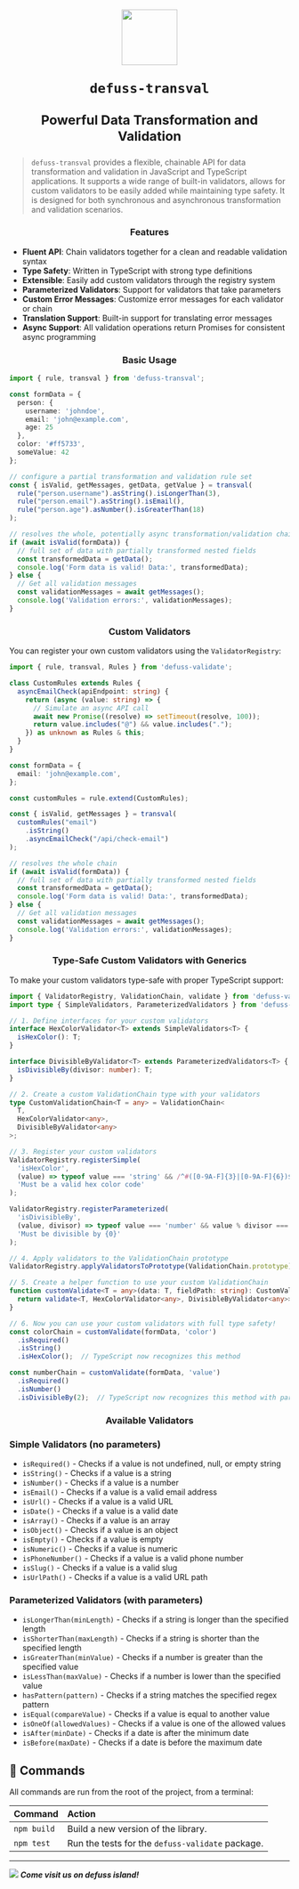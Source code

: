 <h1 align="center">

<img src="assets/defuss_mascott.png" width="100px" />

<p align="center">
  <code>defuss-transval</code>
</p>

<sup align="center">

Powerful Data Transformation and Validation

</sup>

</h1>


> `defuss-transval` provides a flexible, chainable API for data transformation and validation in JavaScript and TypeScript applications. It supports a wide range of built-in validators, allows for custom validators to be easily added while maintaining type safety. It is designed for both synchronous and asynchronous transformation and validation scenarios.

<h3 align="center">

Features

</h3>

- **Fluent API**: Chain validators together for a clean and readable validation syntax
- **Type Safety**: Written in TypeScript with strong type definitions
- **Extensible**: Easily add custom validators through the registry system
- **Parameterized Validators**: Support for validators that take parameters
- **Custom Error Messages**: Customize error messages for each validator or chain
- **Translation Support**: Built-in support for translating error messages
- **Async Support**: All validation operations return Promises for consistent async programming

<h3 align="center">

Basic Usage

</h3>

```typescript
import { rule, transval } from 'defuss-transval';

const formData = {
  person: {
    username: 'johndoe',
    email: 'john@example.com',
    age: 25
  },
  color: '#ff5733',
  someValue: 42
};

// configure a partial transformation and validation rule set
const { isValid, getMessages, getData, getValue } = transval(
  rule("person.username").asString().isLongerThan(3),
  rule("person.email").asString().isEmail(),
  rule("person.age").asNumber().isGreaterThan(18)
);

// resolves the whole, potentially async transformation/validation chain
if (await isValid(formData)) {
  // full set of data with partially transformed nested fields
  const transformedData = getData();
  console.log('Form data is valid! Data:', transformedData);
} else {
  // Get all validation messages
  const validationMessages = await getMessages();
  console.log('Validation errors:', validationMessages);
}
```

<h3 align="center">

Custom Validators

</h3>

You can register your own custom validators using the `ValidatorRegistry`:

```typescript
import { rule, transval, Rules } from 'defuss-validate';

class CustomRules extends Rules {
  asyncEmailCheck(apiEndpoint: string) {
    return (async (value: string) => {
      // Simulate an async API call
      await new Promise((resolve) => setTimeout(resolve, 100));
      return value.includes("@") && value.includes(".");
    }) as unknown as Rules & this;
  }
}

const formData = {
  email: 'john@example.com',
};

const customRules = rule.extend(CustomRules);

const { isValid, getMessages } = transval(
  customRules("email")
    .isString()
    .asyncEmailCheck("/api/check-email")
);

// resolves the whole chain
if (await isValid(formData)) {
  // full set of data with partially transformed nested fields
  const transformedData = getData();
  console.log('Form data is valid! Data:', transformedData);
} else {
  // Get all validation messages
  const validationMessages = await getMessages();
  console.log('Validation errors:', validationMessages);
}
```

<h3 align="center">

Type-Safe Custom Validators with Generics

</h3>

To make your custom validators type-safe with proper TypeScript support:

```typescript
import { ValidatorRegistry, ValidationChain, validate } from 'defuss-validate';
import type { SimpleValidators, ParameterizedValidators } from 'defuss-validate/extend-types';

// 1. Define interfaces for your custom validators
interface HexColorValidator<T> extends SimpleValidators<T> {
  isHexColor(): T;
}

interface DivisibleByValidator<T> extends ParameterizedValidators<T> {
  isDivisibleBy(divisor: number): T;
}

// 2. Create a custom ValidationChain type with your validators
type CustomValidationChain<T = any> = ValidationChain<
  T, 
  HexColorValidator<any>, 
  DivisibleByValidator<any>
>;

// 3. Register your custom validators
ValidatorRegistry.registerSimple(
  'isHexColor', 
  (value) => typeof value === 'string' && /^#([0-9A-F]{3}|[0-9A-F]{6})$/i.test(value),
  'Must be a valid hex color code'
);

ValidatorRegistry.registerParameterized(
  'isDivisibleBy',
  (value, divisor) => typeof value === 'number' && value % divisor === 0,
  'Must be divisible by {0}'
);

// 4. Apply validators to the ValidationChain prototype
ValidatorRegistry.applyValidatorsToPrototype(ValidationChain.prototype);

// 5. Create a helper function to use your custom ValidationChain
function customValidate<T = any>(data: T, fieldPath: string): CustomValidationChain<T> {
  return validate<T, HexColorValidator<any>, DivisibleByValidator<any>>(data, fieldPath);
}

// 6. Now you can use your custom validators with full type safety!
const colorChain = customValidate(formData, 'color')
  .isRequired()
  .isString()
  .isHexColor();  // TypeScript now recognizes this method

const numberChain = customValidate(formData, 'value')
  .isRequired()
  .isNumber()
  .isDivisibleBy(2);  // TypeScript now recognizes this method with parameters
```

<h3 align="center">

Available Validators

</h3>

### Simple Validators (no parameters)
- `isRequired()` - Checks if a value is not undefined, null, or empty string
- `isString()` - Checks if a value is a string
- `isNumber()` - Checks if a value is a number
- `isEmail()` - Checks if a value is a valid email address
- `isUrl()` - Checks if a value is a valid URL
- `isDate()` - Checks if a value is a valid date
- `isArray()` - Checks if a value is an array
- `isObject()` - Checks if a value is an object
- `isEmpty()` - Checks if a value is empty
- `isNumeric()` - Checks if a value is numeric
- `isPhoneNumber()` - Checks if a value is a valid phone number
- `isSlug()` - Checks if a value is a valid slug
- `isUrlPath()` - Checks if a value is a valid URL path

### Parameterized Validators (with parameters)
- `isLongerThan(minLength)` - Checks if a string is longer than the specified length
- `isShorterThan(maxLength)` - Checks if a string is shorter than the specified length
- `isGreaterThan(minValue)` - Checks if a number is greater than the specified value
- `isLessThan(maxValue)` - Checks if a number is lower than the specified value
- `hasPattern(pattern)` - Checks if a string matches the specified regex pattern
- `isEqual(compareValue)` - Checks if a value is equal to another value
- `isOneOf(allowedValues)` - Checks if a value is one of the allowed values
- `isAfter(minDate)` - Checks if a date is after the minimum date
- `isBefore(maxDate)` - Checks if a date is before the maximum date

## 🧞 Commands

All commands are run from the root of the project, from a terminal:

| Command       | Action                                                                                                                                                                                                                           |
| :------------ | :------------------------------------------------------------------------------------------------------------------------------------------------------------------------------------------------------------------------------- |
| `npm build`    | Build a new version of the library. |
| `npm test`    | Run the tests for the `defuss-validate` package. |

---

<img src="assets/defuss_comic.png" />

<caption><i><b>Come visit us on defuss island!</b></i></caption>